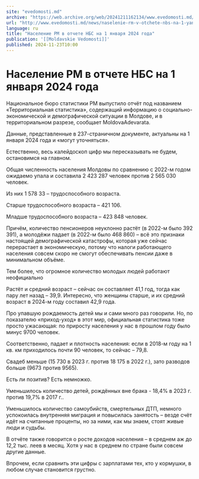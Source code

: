 ```yaml
---
site: "evedomosti.md"
archive: "https://web.archive.org/web/20241211162134/www.evedomosti.md/news/naselenie-rm-v-otchete-nbs-na-1-yanvarya-2024-goda"
url: "http://www.evedomosti.md/news/naselenie-rm-v-otchete-nbs-na-1-yanvarya-2024-goda"
language: ru
title: "Население РМ в отчете НБС на 1 января 2024 года"
publication: '[[Moldavskie Vedomosti]]'
published: 2024-11-23T10:00
---
```


# Население РМ в отчете НБС на 1 января 2024 года

Национальное бюро статистики РМ выпустило отчёт под названием «Территориальная статистика», содержащий информацию о социально-экономической и демографической ситуации в Молдове, и в территориальном разрезе, сообщает MoldovaAdevarata.

Данные, представленные в 237-страничном документе, актуальны на 1 января 2024 года и «могут уточняться».

Естественно, весь калейдоскоп цифр мы пересказывать не будем, остановимся на главном.

Общая численность населения Молдовы по сравнению с 2022-м годом ожидаемо упала и составила 2 423 287 человек против 2 565 030 человек.

Из них 1 578 33 – трудоспособного возраста.

Старше трудоспособного возраста – 421 106.

Младше трудоспособного возраста – 423 848 человек.

Причём, количество пенсионеров неуклонно растёт (в 2022-м было 392 391), а молодёжи падает (в 2022-м было 468 860) – всё это признаки настоящей демографической катастрофы, которая уже сейчас перерастает в экономическую, потому что налоги работающего населения совсем скоро не смогут обеспечивать пенсии даже в минимальном объёме.

Тем более, что огромное количество молодых людей работают неофициально

Растёт и средний возраст – сейчас он составляет 41,1 год, тогда как пару лет назад – 39,9. Интересно, что женщины старше, и их средний возраст в 2024-м году составил 42,9 года.

Про упавшую рождаемость детей мы и сами много раз говорили. Но, по показателю «приход-уход» в этот мир, официальная статистика тоже просто ужасающая: по приросту населения у нас в прошлом году было минус 9700 человек.

Соответственно, падает и плотность населения: если в 2018-м году на 1 кв. км приходилось почти 90 человек, то сейчас – 79,8.

Свадеб меньше (15 730 в 2023 г. против 18 175 в 2022 г.), зато разводов больше (9673 против 9565).

Есть ли позитив? Есть немножко.

Уменьшилось количество детей, рождённых вне брака - 18,4% в 2023 г. против 19,7% в 2017 г..

Уменьшилось количество самоубийств, смертельных ДТП, немного успокоилась внутренняя миграция и повысилась занятость – везде счёт идёт на считанные проценты, но за ними, как мы знаем, стоят живые люди и судьбы.

В отчёте также говорится о росте доходов населения – в среднем аж до 12,2 тыс. леев в месяц. Хотя у нас в среднем по стране были совсем другие данные.

Впрочем, если сравнить эти цифры с зарплатами тех, кто у кормушки, в любом случае становится грустно.